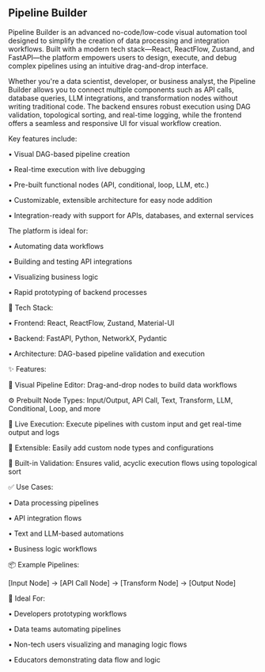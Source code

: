 ## Pipeline Builder
Pipeline Builder is an advanced no-code/low-code visual automation tool designed to simplify the creation of data processing and integration workflows. Built with a modern tech stack—React, ReactFlow, Zustand, and FastAPI—the platform empowers users to design, execute, and debug complex pipelines using an intuitive drag-and-drop interface.


Whether you're a data scientist, developer, or business analyst, the Pipeline Builder allows you to connect multiple components such as API calls, database queries, LLM integrations, and transformation nodes without writing traditional code. The backend ensures robust execution using DAG validation, topological sorting, and real-time logging, while the frontend offers a seamless and responsive UI for visual workflow creation.


Key features include:

• Visual DAG-based pipeline creation

• Real-time execution with live debugging

• Pre-built functional nodes (API, conditional, loop, LLM, etc.)

• Customizable, extensible architecture for easy node addition

• Integration-ready with support for APIs, databases, and external services


The platform is ideal for:

• Automating data workflows

• Building and testing API integrations

• Visualizing business logic

• Rapid prototyping of backend processes


🔧 Tech Stack:

• Frontend: React, ReactFlow, Zustand, Material-UI

• Backend: FastAPI, Python, NetworkX, Pydantic

• Architecture: DAG-based pipeline validation and execution


✨ Features:

🧩 Visual Pipeline Editor: Drag-and-drop nodes to build data workflows

⚙️ Prebuilt Node Types: Input/Output, API Call, Text, Transform, LLM, Conditional, Loop, and more

🚀 Live Execution: Execute pipelines with custom input and get real-time output and logs

🔄 Extensible: Easily add custom node types and configurations

🧠 Built-in Validation: Ensures valid, acyclic execution flows using topological sort


✅ Use Cases:

• Data processing pipelines

• API integration flows

• Text and LLM-based automations

• Business logic workflows


📦 Example Pipelines:

[Input Node] → [API Call Node] → [Transform Node] → [Output Node]


🎯 Ideal For:

• Developers prototyping workflows

• Data teams automating pipelines

• Non-tech users visualizing and managing logic flows

• Educators demonstrating data flow and logic
